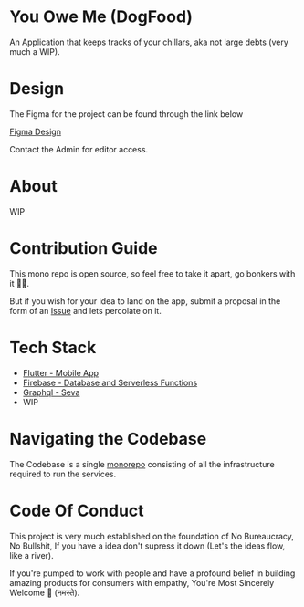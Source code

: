 # You Owe Me (DogFood)

An Application that keeps tracks of your chillars,
aka not large debts (very much a WIP).

# Design
The Figma for the project can be found through the link below

[Figma Design](https://www.figma.com/file/LCWzdDGz5Uq1X7i0WiNof5/Untitled?node-id=0%3A1 "The Link to the Figma")

Contact the Admin for editor access.

# About 
WIP

# Contribution Guide
This mono repo is open source, so feel free to take it apart, go bonkers
with it 🐱‍🏍.


But if you wish for your idea to land on the app, submit a proposal in the form of
an [Issue](https://github.com/preetjdp/YouOweMe/issues/new?assignees=&labels=New+Idea&template=feature_request.md&title=%5BNEW+IDEA%5D)
and lets percolate on it.

# Tech Stack
* [Flutter - Mobile App](https://flutter.dev/ "Flutter's Website")
* [Firebase - Database and Serverless Functions](https://firebase.com/)
* [Graphql - Seva]("https://graphql.org/")
* WIP

# Navigating the Codebase
The Codebase is a single
[monorepo](https://www.atlassian.com/git/tutorials/monorepos "What Are MonoRepo's")
consisting of all the infrastructure required to run the services.


# Code Of Conduct
This project is very much established on the foundation of No Bureaucracy,
No Bullshit, If you have a idea don't supress it down (Let's the ideas flow, like a river).

If you're pumped to work with people and have a profound belief
in building amazing products for consumers with empathy, 
You're Most Sincerely Welcome 🙏 (नमस्ते).
